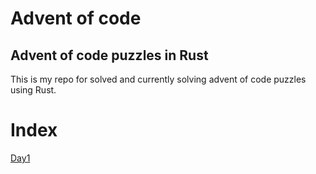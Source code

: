 # Advent of code

## Advent of code puzzles in Rust

This is my repo for solved and currently solving advent of code puzzles using Rust.

# Index
 [Day1](https://github.com/MarcosFlavioGS/Advent_of_code_2023/tree/master/src/day1)
